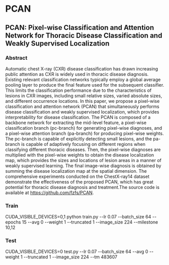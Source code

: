 # PCAN
## PCAN: Pixel-wise Classification and Attention Network for Thoracic Disease Classification and Weakly Supervised Localization
### Abstract
Automatic chest X-ray (CXR) disease classification has drawn increasing public attention as CXR is widely used in thoracic disease diagnosis. Existing relevant classification networks typically employ a global average pooling layer to produce the final feature used for the subsequent classifier. This limits the classification performance due to the characteristics of lesions in CXR images, including small relative sizes, varied absolute sizes, and different occurrence locations. In this paper, we propose a pixel-wise classification and attention network (PCAN) that simultaneously performs disease classification and weakly supervised localization, which provides interpretability for disease classification. The PCAN is composed of a backbone network for extracting the mid-level feature, a pixel-wise classification branch (pc-branch) for generating pixel-wise diagnoses, and a pixel-wise attention branch (pa-branch) for producing pixel-wise weights. The pc-branch is capable of explicitly detecting small lesions, and the pa-branch is capable of adaptively focusing on different regions when classifying different thoracic diseases. Then, the pixel-wise diagnoses are multiplied with the pixel-wise weights to obtain the disease localization map, which provides the sizes and locations of lesion areas in a manner of weakly supervised learning. The final image-wise diagnosis is obtained by summing the disease localization map at the spatial dimension. The comprehensive experiments conducted on the ChestX-ray14 dataset demonstrate the effectiveness of the proposed PCAN, which has great potential for thoracic disease diagnosis and treatment.The source code is available at https://github.com/fzfs/PCAN.
### Train
CUDA_VISIBLE_DEVICES=0,1 python train.py --lr 0.07 --batch_size 64 --epochs 15 --avg 0 --weight 1 --truncated 1 --image_size 224 --milestone 10,12
### Test
CUDA_VISIBLE_DEVICES=0 test.py --lr 0.07 --batch_size 64 --avg 0 --weight 1 --truncated 1 --image_size 224 --tm 483607